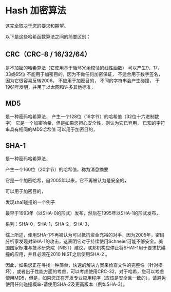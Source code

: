 

# Hash 加密算法

这完全取决于您的要求和期望。

以下是这些哈希函数算法之间的简要区别：

## CRC（CRC-8 / 16/32/64）
是不加密的哈希算法（它使用基于循环冗余校验的线性函数）
可以产生9、17、33或65位
不能用于加密目的，因为不做任何加密保证，
不适合用于数字签名，因为它很容易反转2006，
不应用于加密目的，
不同的字符串会产生碰撞，
于1961年发明，并用于以太网和许多其他标准，

## MD5
是一种密码哈希算法，
产生一个128位（16字节）的哈希值（32位十六进制数字）
它是一个加密哈希，但是如果您担心安全性，则认为它已弃用，
已知的字符串具有相同的MD5哈希值
可以用于加密目的，

## SHA-1
是一种密码哈希算法，

产生一个160位（20字节）的哈希值，称为消息摘要

它是一个加密哈希，自2005年以来，它不再被认为是安全的，

可以用于加密目的，

发现sha1碰撞的一个例子

最早于1993年（以SHA-0的形式）发布，然后在1995年以SHA-1的形式发布，

系列：SHA-0，SHA-1，SHA-2，SHA-3，

综上所述，使用SHA-1不再被认为可以抵抗资金充裕的对手，因为2005年，密码分析家发现对SHA-1的攻击，这表明它对于持续使用Schneier可能不够安全。美国国家标准与技术研究院（NIST）建议，联邦机构应停止将SHA1-1用于要求抗碰撞的应用，并且必须在2010 NIST之后使用SHA-2 。

因此，如果您正在寻找一种简单，快速的解决方案来检查文件的完整性（针对损坏），或者出于性能方面的考虑，可以考虑使用CRC-32，对于哈希，您可以考虑使用MD5，但是，如果您正在开发专业应用程序（应该是安全且一致的），请避免使用任何碰撞概率-请使用SHA-2及更高版本（例如SHA-3）。